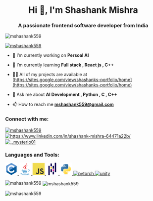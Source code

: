 <h1 align="center">Hi 👋, I'm Shashank Mishra</h1>
<h3 align="center">A passionate frontend software developer from India</h3>

<p align="left"> <img src="https://komarev.com/ghpvc/?username=mshashank559&label=Profile%20views&color=0e75b6&style=flat" alt="mshashank559" /> </p>

<p align="left"> <a href="https://twitter.com/mshashank559" target="blank"><img src="https://img.shields.io/twitter/follow/mshashank559?logo=twitter&style=for-the-badge" alt="mshashank559" /></a> </p>

- 🔭 I’m currently working on **Persoal AI**

- 🌱 I’m currently learning **Full stack , React js , C++**

- 👨‍💻 All of my projects are available at [https://sites.google.com/view/shashanks-portfolio/home](https://sites.google.com/view/shashanks-portfolio/home)

- 💬 Ask me about **AI Development , Python , C , C++**

- 📫 How to reach me **mshashank559@gmail.com**

<h3 align="left">Connect with me:</h3>
<p align="left">
<a href="https://twitter.com/mshashank559" target="blank"><img align="center" src="https://raw.githubusercontent.com/rahuldkjain/github-profile-readme-generator/master/src/images/icons/Social/twitter.svg" alt="mshashank559" height="30" width="40" /></a>
<a href="https://linkedin.com/in/https://www.linkedin.com/in/shashank-mishra-64471a22b/" target="blank"><img align="center" src="https://raw.githubusercontent.com/rahuldkjain/github-profile-readme-generator/master/src/images/icons/Social/linked-in-alt.svg" alt="https://www.linkedin.com/in/shashank-mishra-64471a22b/" height="30" width="40" /></a>
<a href="https://instagram.com/_.mysterio01" target="blank"><img align="center" src="https://raw.githubusercontent.com/rahuldkjain/github-profile-readme-generator/master/src/images/icons/Social/instagram.svg" alt="_.mysterio01" height="30" width="40" /></a>
</p>

<h3 align="left">Languages and Tools:</h3>
<p align="left"> <a href="https://www.cprogramming.com/" target="_blank" rel="noreferrer"> <img src="https://raw.githubusercontent.com/devicons/devicon/master/icons/c/c-original.svg" alt="c" width="40" height="40"/> </a> <a href="https://www.java.com" target="_blank" rel="noreferrer"> <img src="https://raw.githubusercontent.com/devicons/devicon/master/icons/java/java-original.svg" alt="java" width="40" height="40"/> </a> <a href="https://developer.mozilla.org/en-US/docs/Web/JavaScript" target="_blank" rel="noreferrer"> <img src="https://raw.githubusercontent.com/devicons/devicon/master/icons/javascript/javascript-original.svg" alt="javascript" width="40" height="40"/> </a> <a href="https://pandas.pydata.org/" target="_blank" rel="noreferrer"> <img src="https://raw.githubusercontent.com/devicons/devicon/2ae2a900d2f041da66e950e4d48052658d850630/icons/pandas/pandas-original.svg" alt="pandas" width="40" height="40"/> </a> <a href="https://www.python.org" target="_blank" rel="noreferrer"> <img src="https://raw.githubusercontent.com/devicons/devicon/master/icons/python/python-original.svg" alt="python" width="40" height="40"/> </a> <a href="https://pytorch.org/" target="_blank" rel="noreferrer"> <img src="https://www.vectorlogo.zone/logos/pytorch/pytorch-icon.svg" alt="pytorch" width="40" height="40"/> </a> <a href="https://unity.com/" target="_blank" rel="noreferrer"> <img src="https://www.vectorlogo.zone/logos/unity3d/unity3d-icon.svg" alt="unity" width="40" height="40"/> </a> </p>

<p><img align="left" src="https://github-readme-stats.vercel.app/api/top-langs?username=mshashank559&show_icons=true&locale=en&layout=compact" alt="mshashank559" /></p>

<p>&nbsp;<img align="center" src="https://github-readme-stats.vercel.app/api?username=mshashank559&show_icons=true&locale=en" alt="mshashank559" /></p>

<p><img align="center" src="https://github-readme-streak-stats.herokuapp.com/?user=mshashank559&" alt="mshashank559" /></p>
